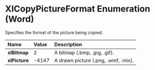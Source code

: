 
# XlCopyPictureFormat Enumeration (Word)

Specifies the format of the picture being copied.



|**Name**|**Value**|**Description**|
|:-----|:-----|:-----|
| **xlBitmap**|2|A bitmap (.bmp, .jpg, .gif).|
| **xlPicture**|-4147|A drawn picture (.png, .wmf, .mix).|
